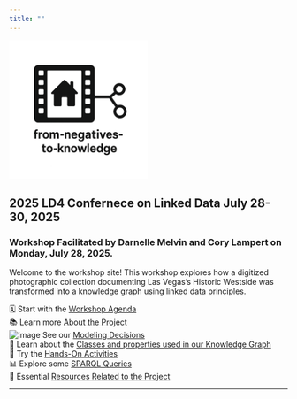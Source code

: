 ```yaml
---
title: ""
---
```


<p align="left">
  <a href="https://darnellemelvin.github.io/from-negatives-to-knowledge/">
    <img src="assets/images/negative2nodeInverse_logo.png" alt="Home" class="logo-home" style="height: 250px;">
  </a>
</p>

<link rel="stylesheet" href="style.css">

<!---
#<iframe src="rdf_graph.html" style="width:100%; height:650px; border:none;"></iframe>
--->

## 2025 LD4 Confernece on Linked Data July 28-30, 2025
### Workshop Facilitated by Darnelle Melvin and Cory Lampert on Monday, July 28, 2025.

Welcome to the workshop site! This workshop explores how a digitized photographic collection documenting Las Vegas’s Historic Westside was transformed into a knowledge graph using linked data principles.

🗓 Start with the [Workshop Agenda](agenda.md)  
📚 Learn more [About the Project](about.md)  
<img width="20" height="20" alt="image" src="https://github.com/user-attachments/assets/216a1441-1991-4dbd-91be-f19eecc51d2e" /> See our [Modeling Decisions](dataModel.md)  
🧩 Learn about the [Classes and properties used in our Knowledge Graph](classes.md)  
🧠 Try the [Hands-On Activities](activities.md)  
📊 Explore some [SPARQL Queries](queries.md)  
🔗 Essential [Resources Related to the Project](resources.md)

---

